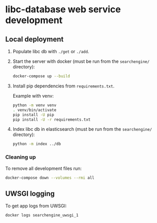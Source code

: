 # libc-database web service development

## Local deployment

1. Populate libc db with `./get` or `./add`.

1. Start the server with docker (must be run from the `searchengine/` directory):

	```sh
	docker-compose up --build
	```

1. Install pip dependencies from `requirements.txt`.

	Example with venv:

	```sh
	python -m venv venv
	. venv/bin/activate
	pip install -U pip
	pip install -U -r requirements.txt
	```

1. Index libc db in elasticsearch (must be run from the `searchengine/` directory):

	```sh
	python -m index ../db
	```

### Cleaning up

To remove all development files run:

```sh
docker-compose down --volumes --rmi all
```


## UWSGI logging

To get app logs from UWSGI:

```sh
docker logs searchengine_uwsgi_1
```
